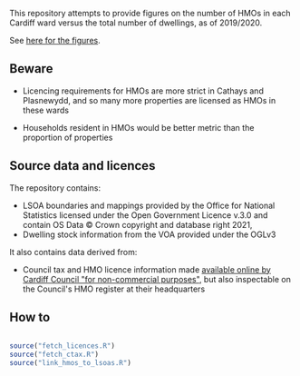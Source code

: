 This repository attempts to provide figures on the number of HMOs in each Cardiff ward versus the total number of dwellings, as of 2019/2020.

See  [here for the figures](output/hmos_by_ward_2019.csv).

## Beware

- Licencing requirements for HMOs are more strict in Cathays and Plasnewydd, and so many more properties are licensed as HMOs in these wards

- Households resident in HMOs would be better metric than the proportion of properties

## Source data and licences

The repository contains:
- LSOA boundaries and mappings provided by the Office for National Statistics licensed under the Open Government Licence v.3.0 and contain OS Data © Crown copyright and database right 2021,
- Dwelling stock information from the VOA provided under the OGLv3

It also contains data derived from:
- Council tax and HMO licence information made [available online by Cardiff Council "for non-commercial purposes"](http://ishare.cardiff.gov.uk/mycardiff.aspx?ms=Cardiff_Live/AllMaps&layers=hmoinfo%2cctax&starteasting=318835.5&startnorthing=177777.69989014&startzoom=7770), but also inspectable on the Council's HMO register at their headquarters

## How to
```R

source("fetch_licences.R")
source("fetch_ctax.R")
source("link_hmos_to_lsoas.R")

```
